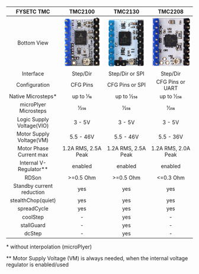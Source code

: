 FYSETC TMC|TMC2100|TMC2130|TMC2208
:---:                 |:---:           |:---:          |:---:
Bottom View| ![com_2100_1.3](images/com_2100_1.3.jpg) | ![com_2130_1.2](images/com_2130_1.2.jpg) | ![com_2208_1.1](images/com_2208_1.1.jpg) 
Interface|Step/Dir|Step/Dir or SPI|Step/Dir
Configuration|CFG Pins|CFG Pins or SPI|CFG Pins or UART
Native Microsteps\*|up to 1⁄16|up to 1⁄256|up to 1⁄256
microPlyer Microsteps|1⁄256|1⁄256|1⁄256
Logic Supply Voltage(VIO)|3 - 5V|3 - 5V|3 - 5V
Motor Supply Voltage(VM)|5.5 - 46V|5.5 - 46V|5.5 - 36V
Motor Phase Current max|1.2A RMS, 2.5A Peak|1.2A RMS, 2.5A Peak|1.2A RMS, 2.0A Peak
Internal V- Regulator\*\*|enabled|enabled|enabled
RDSon|\>=0.5 Ohm|\>=0.5 Ohm|<=0.3 Ohm
Standby current reduction|yes|yes|yes
stealthChop(quiet)|yes|yes|yes
spreadCycle|yes|yes|yes
coolStep|-|yes|-
stallGuard|-|yes|-
dcStep|-|yes|-

\* without interpolation (microPlyer)

\*\* Motor Supply Voltage (VM) is always needed, when the internal voltage regulator is enabled/used